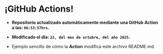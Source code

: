 # ¡GitHub Actions!
* **Repositorio actualizado automáticamente mediante una GitHub Action a las: `06:53:57hrs.`**
* **Modificado el día: `22, del mes de octubre, del año 2025.`**

* Ejemplo sencillo de cómo la **Action** modifica este archivo README.md.
